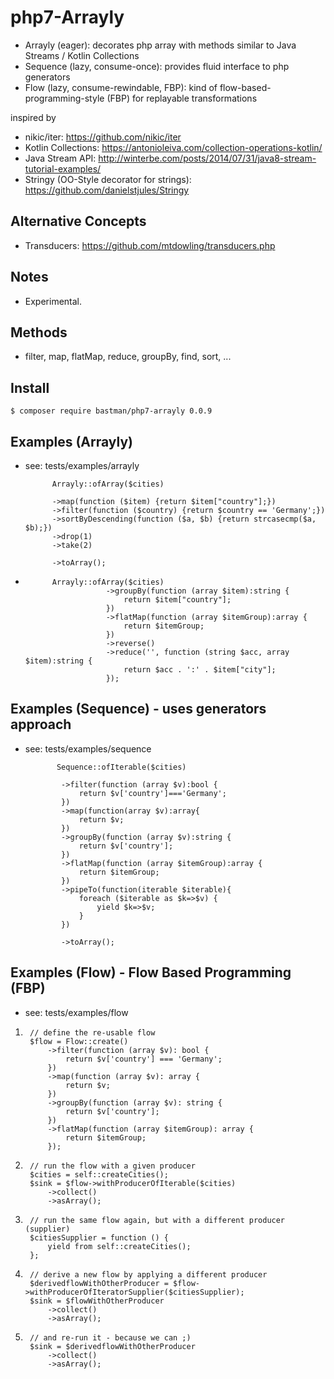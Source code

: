 # php7-Arrayly
- Arrayly (eager): decorates php array with methods similar to Java Streams / Kotlin Collections
- Sequence (lazy, consume-once): provides fluid interface to php generators
- Flow (lazy, consume-rewindable, FBP): kind of flow-based-programming-style (FBP) for replayable transformations


inspired by 
- nikic/iter: https://github.com/nikic/iter
- Kotlin Collections: https://antonioleiva.com/collection-operations-kotlin/
- Java Stream API: http://winterbe.com/posts/2014/07/31/java8-stream-tutorial-examples/
- Stringy (OO-Style decorator for strings): https://github.com/danielstjules/Stringy

## Alternative Concepts
- Transducers: https://github.com/mtdowling/transducers.php

## Notes
- Experimental.

## Methods
 - filter, map, flatMap, reduce, groupBy, find, sort, ...
 
## Install
    $ composer require bastman/php7-arrayly 0.0.9

## Examples (Arrayly)
- see: tests/examples/arrayly

            Arrayly::ofArray($cities)
            
            ->map(function ($item) {return $item["country"];})
            ->filter(function ($country) {return $country == 'Germany';})
            ->sortByDescending(function ($a, $b) {return strcasecmp($a, $b);})
            ->drop(1)
            ->take(2)
            
            ->toArray();
-             
            Arrayly::ofArray($cities)
                        ->groupBy(function (array $item):string {
                            return $item["country"];
                        })
                        ->flatMap(function (array $itemGroup):array {
                            return $itemGroup;
                        })
                        ->reverse()
                        ->reduce('', function (string $acc, array $item):string {
                            return $acc . ':' . $item["city"];
                        });
                        
## Examples (Sequence)  - uses generators approach           
- see: tests/examples/sequence

             Sequence::ofIterable($cities)
             
              ->filter(function (array $v):bool {
                  return $v['country']==='Germany';
              })
              ->map(function(array $v):array{
                  return $v;
              })
              ->groupBy(function (array $v):string {
                  return $v['country'];
              })
              ->flatMap(function (array $itemGroup):array {
                  return $itemGroup;
              })
              ->pipeTo(function(iterable $iterable){
                  foreach ($iterable as $k=>$v) {
                      yield $k=>$v;
                  }
              })
              
              ->toArray();
              
## Examples (Flow)  - Flow Based Programming (FBP)           
- see: tests/examples/flow
1.
        // define the re-usable flow
        $flow = Flow::create()
            ->filter(function (array $v): bool {
                return $v['country'] === 'Germany';
            })
            ->map(function (array $v): array {
                return $v;
            })
            ->groupBy(function (array $v): string {
                return $v['country'];
            })
            ->flatMap(function (array $itemGroup): array {
                return $itemGroup;
            });
2.
        // run the flow with a given producer
        $cities = self::createCities();
        $sink = $flow->withProducerOfIterable($cities)
            ->collect()
            ->asArray();
        
3.        
        // run the same flow again, but with a different producer (supplier)
        $citiesSupplier = function () {
            yield from self::createCities();
        };
4.
        // derive a new flow by applying a different producer
        $derivedflowWithOtherProducer = $flow->withProducerOfIteratorSupplier($citiesSupplier);
        $sink = $flowWithOtherProducer
            ->collect()
            ->asArray();
5.
        // and re-run it - because we can ;)
        $sink = $derivedflowWithOtherProducer
            ->collect()
            ->asArray();
             